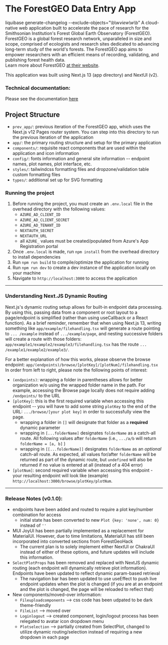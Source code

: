 # The ForestGEO Data Entry App

liquibase generate-changelog --exclude-objects="\b\w*view\w*\b"
A cloud-native web application built to accelerate the pace of research for the Smithsonian
Institution's Forest Global Earth Observatory (ForestGEO). ForestGEO is a global forest research
network, unparalleled in size and scope, comprised of ecologists and research sites dedicated to
advancing long-term study of the world's forests. The ForestGEO app aims to empower researchers with
an efficient means of recording, validating, and publishing forest health data.  
Learn more about ForestGEO [at their website](https://www.forestgeo.si.edu/).

This application was built using Next.js 13 (app directory) and NextUI (v2).

### Technical documentation:

Please see the
documentation [here](https://github.com/ForestGeoHack/ForestGEO/wiki/ForestGEO-App-Specification)

## Project Structure

- `prev_app/`: previous iteration of the ForestGEO app, which uses the  
  Next.js v12 Pages router system. You can step into this directory to run the previous iteration of
  the application
- `app/`: the primary routing structure and setup for the primary application
- `components/`: requisite react components that are used within the application and icon
  information
- `config/`: fonts information and general site information -- endpoint names, plot names, plot
  interface, etc.
- `styles/`: tailwindcss formatting files and dropzone/validation table custom formatting files
- `types/`: additional set up for SVG formatting

### Running the project

1. Before running the project, you must create an `.env.local` file in the overhead directory with
   the following values:
   - `AZURE_AD_CLIENT_ID`
   - `AZURE_AD_CLIENT_SECRET`
   - `AZURE_AD_TENANT_ID`
   - `NEXTAUTH_SECRET`
   - `NEXTAUTH_URL`
   - all `AZURE_` values must be created/populated from Azure's App Registration portal
2. Once `.env.local` is made, run `npm install` from the overhead directory to install dependencies
3. Run `npm run build` to compile/optimize the application for running
4. Run `npm run dev` to create a dev instance of the application locally on your machine
5. Navigate to `http://localhost:3000` to access the application

---

### Understanding Next.JS Dynamic Routing

Next.js's dynamic routing setup allows for built-in endpoint data processing. By using this, passing
data from a component or root layout to a page/endpoint is simplified (rather than using useCallback
or a React function). As a brief reminder, remember that when using Next.js 13, writing something
like `app/example/filehandling.tsx` will generate a route pointing to `... /example` instead
of `.../example/page`, and nesting successive folders will create a route with those
folders: `app/example1/example2/example3/filehandling.tsx` has the
route `... /example1/example2/example3/`.

For a better explanation of how this works, please observe the browse
endpoint: `app/(endpoints)/browse/[plotKey]/[plotNum]/filehandling.tsx`<br />
In order from left to right, please note the following points of interest:

- `(endpoints)`: wrapping a folder in parentheses allows for better organization w/o using the
  wrapped folder name in the path. For example, accessing the Browse page locally does not require
  adding `/endpoints/` to the URL
- `[plotKey]`: this is the first required variable when accessing this endpoint -- you will have to
  add some string `plotKey` to the end of the URL: `.../browse/[your plot key]` in order to
  successfully view the page.
  - wrapping a folder in `[]` will designate that folder as a **required** dynamic parameter
  - wrapping in `[...folderName]` designates `folderName` as a catch-all route. All following
    values after `folderName` (i.e., `.../a/b` will return `folderName = [a, b]` )
  - wrapping in `[[...folderName]]` designates `folderName` as an _optional_ catch-all route. As
    expected, all values for/after `folderName` will be returned as part of the dynamic route,
    but `undefined` will also be returned if no value is entered at all (instead of a 404 error)
- `[plotNum]`: second required variable when accessing this endpoint - your resulting endpoint will
  look like (example) `http://localhost:3000/browse/plotKey/plotNum`.

---

### Release Notes (v0.1.0):

- endpoints have been added and routed to require a plot key/number combination for access
  - initial state has been converted to new `Plot {key: 'none', num: 0}` instead of `''`
- MUI JoyUI has been partially implemented as a replacement for MaterialUI. However, due to time
  limitations, MaterialUI has still been incorporated into converted sections from ForestGeoHack
  - The current plan is to solely implement either NextUI or ChakraUI instead of either of these
    options, and future updates will include this information.
- `SelectPlotProps` has been removed and replaced with NextJS dynamic routing (each endpoint will
  dynamically retrieve plot information). Endpoints have been updated to reflect dynamic param-based
  retrieval
  - The navigation bar has been updated to use useEffect to push live endpoint updates when the
    plot is changed (if you are at an endpoint and the plot is changed, the page will be reloaded
    to reflect that)
- New components/moved-over information:
  - `Fileuploadcomponents` --> css code has been udpated to be dark theme-friendly
  - `FileList` --> moved over
  - `Loginlogout` --> created component, login/logout process has been relegated to avatar icon
    dropdown menu
  - `Plotselection` --> partially created from SelectPlot, changed to utilize dynamic
    routing/selection instead of requiring a new dropdown in each page
